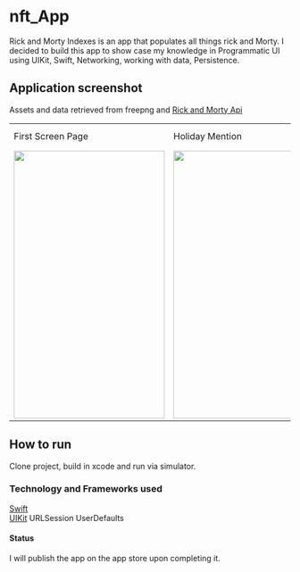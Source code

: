 # nft_App

Rick and Morty Indexes is an app that populates all things rick and Morty. I decided to build this app to show case my knowledge in Programmatic UI 
using UIKit, Swift, Networking, working with data, Persistence. 

## Application screenshot

Assets and data retrieved from freepng and  [Rick and Morty Api](https://rickandmortyapi.com)


<table>
  <tr>
    <td>First Screen Page</td>
     <td>Holiday Mention</td>
     <td>Present day in purple and selected day in pink</td>
  </tr>
  <tr>
    <td><img src="screenshots/Screenshot_1582745092.png" width=270 height=480></td>
    <td><img src="screenshots/Screenshot_1582745125.png" width=270 height=480></td>
    <td><img src="screenshots/Screenshot_1582745139.png" width=270 height=480></td>
  </tr>
 </table>


## How to run

Clone project, build in xcode and run via simulator.

### Technology and Frameworks used

[Swift](https://developer.apple.com/swift/)\
[UIKit](https://developer.apple.com/documentation/uikit)
URLSession
UserDefaults


#### Status

I will publish the app on the app store upon completing it. 

